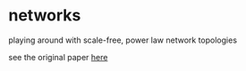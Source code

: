 # networks 

playing around with scale-free, power law network topologies 

see the original paper [here](http://barabasi.com/f/67.pdf)